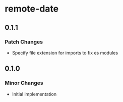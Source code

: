 # remote-date

## 0.1.1

### Patch Changes

- Specify file extension for imports to fix es modules

## 0.1.0

### Minor Changes

- Initial implementation

